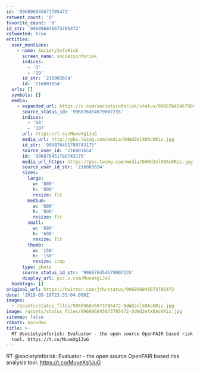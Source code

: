 ```yaml
---
id: '996896845673705472'
retweet_count: '0'
favorite_count: '0'
id_str: '996896845673705472'
retweeted: true
entities:
  user_mentions:
    - name: SocietyInfoRisk
      screen_name: societyinforisk
      indices:
        - '3'
        - '19'
      id_str: '216003654'
      id: '216003654'
  urls: []
  symbols: []
  media:
    - expanded_url: https://x.com/societyinforisk/status/996876454679007235/photo/1
      source_status_id: '996876454679007235'
      indices:
        - '84'
        - '107'
      url: https://t.co/MuveXg1JuG
      media_url: http://pbs.twimg.com/media/DdWd2elX0AcKRiz.jpg
      id_str: '996876451780743175'
      source_user_id: '216003654'
      id: '996876451780743175'
      media_url_https: https://pbs.twimg.com/media/DdWd2elX0AcKRiz.jpg
      source_user_id_str: '216003654'
      sizes:
        large:
          w: '800'
          h: '800'
          resize: fit
        medium:
          w: '800'
          h: '800'
          resize: fit
        small:
          w: '680'
          h: '680'
          resize: fit
        thumb:
          w: '150'
          h: '150'
          resize: crop
      type: photo
      source_status_id_str: '996876454679007235'
      display_url: pic.x.com/MuveXg1JuG
  hashtags: []
original_url: https://twitter.com/jth/status/996896845673705472
date: '2018-05-16T23:35:04.000Z'
images:
  - /assets/status_files/996896845673705472-DdWd2elX0AcKRiz.jpg
image: /assets/status_files/996896845673705472-DdWd2elX0AcKRiz.jpg
sitemap: false
robots: noindex
title: >-
  RT @societyinforisk: Evaluator - the open source OpenFAIR based risk analysis
  tool. https://t.co/MuveXg1JuG
---
```


RT @societyinforisk: Evaluator - the open source OpenFAIR based risk analysis tool. https://t.co/MuveXg1JuG